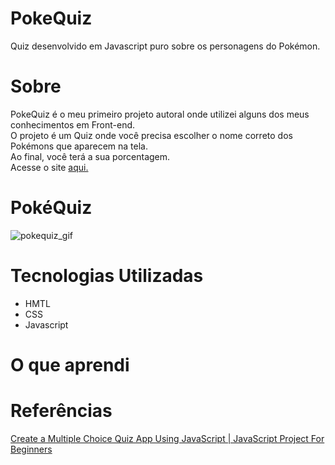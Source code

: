 # PokeQuiz
 Quiz desenvolvido em Javascript puro sobre os personagens do Pokémon.
 
 # Sobre
 PokeQuiz é o meu primeiro projeto autoral onde utilizei alguns dos meus conhecimentos em Front-end.<br>
 O projeto é um Quiz onde você precisa escolher o nome correto dos Pokémons que aparecem na tela.<br> 
 Ao final, você terá a sua porcentagem.<br>
 Acesse o site [aqui.](https://fernanda-dantas.github.io/PokeQuiz/)
 
 # PokéQuiz
 ![pokequiz_gif](https://user-images.githubusercontent.com/81118959/166250414-efa16540-81d0-413d-986a-918d12fba328.gif)

 # Tecnologias Utilizadas
  * HMTL
  * CSS
  * Javascript 
  
 # O que aprendi
 
 # Referências
[Create a Multiple Choice Quiz App Using JavaScript | JavaScript Project For Beginners](https://www.youtube.com/watch?v=49pYIMygIcU&list=PLyMSASReZkctnJzy_TePcdrzLBQVqEhRv&index=6)
